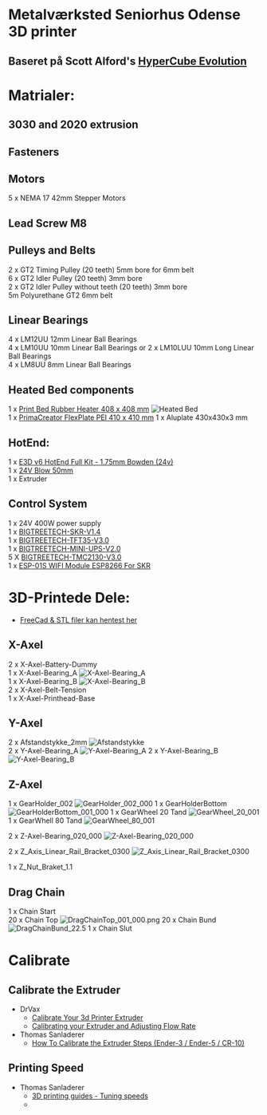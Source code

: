 # Metalværksted Seniorhus Odense 3D printer  
## Baseret på Scott Alford's [HyperCube Evolution](https://www.thingiverse.com/thing:2254103)  

# Matrialer:
## 3030 and 2020 extrusion

## Fasteners

## Motors
5 x NEMA 17 42mm Stepper Motors  

## Lead Screw M8 


## Pulleys and Belts
2 x GT2 Timing Pulley (20 teeth) 5mm bore for 6mm belt  
6 x GT2 Idler Pulley (20 teeth) 3mm bore  
2 x GT2 Idler Pulley without teeth (20 teeth) 3mm bore  
5m Polyurethane GT2 6mm belt  

## Linear Bearings  
4 x LM12UU 12mm Linear Ball Bearings  
4 x LM10UU 10mm Linear Ball Bearings or 2 x LM10LUU 10mm Long Linear Ball Bearings  
4 x LM8UU 8mm Linear Ball Bearings  

## Heated Bed components
1 x [Print Bed Rubber Heater 408 x 408 mm](https://3dstore.dk/tilbehoer/reservedele/creality-3d/cr10s/print-bed-rubber-heater-408-x-408-mm/) 
![Heated Bed](/images/20200405_093641.jpg)  
1 x [PrimaCreator FlexPlate PEI 410 x 410 mm](https://3dstore.dk/tilbehoer/print-surface/primacreator-flexplate-pei-410-x-410-mm/)
1 x Aluplate 430x430x3 mm

## HotEnd:
1 x [E3D v6 HotEnd Full Kit - 1.75mm Bowden (24v)](https://filament23d.dk/e3d-v6-hotend-full-kit-1-75mm-bowden-24v-da.html)  
1 x [24V Blow 50mm](https://filament23d.dk/24v-blow-50mm-da.html)  
1 x Extruder

## Control System
1 x 24V 400W power supply  
1 x [BIGTREETECH-SKR-V1.4](https://github.com/bigtreetech/BIGTREETECH-SKR-V1.3/tree/master/BTT%20SKR%20V1.4)  
1 x [BIGTREETECH-TFT35-V3.0](https://github.com/bigtreetech/BIGTREETECH-TFT35-V3.0)  
1 x [BIGTREETECH-MINI-UPS-V2.0](https://github.com/bigtreetech/BIGTREETECH-MINI-UPS-V2.0/tree/master/BTT%20UPS%2024V%20V1.0)  
5 X [BIGTREETECH-TMC2130-V3.0](https://github.com/bigtreetech/BIGTREETECH-TMC2130-V3.0)  
1 x [ESP-01S WIFI Module ESP8266 For SKR](https://www.biqu.equipment/products/esp-01s-wifi-module-esp8266-for-skr-pro)  

# 3D-Printede Dele: 
* [FreeCad & STL filer kan hentest her](https://github.com/mstedet/Hypercube/tree/master/FreeCad)
## X-Axel
2 x X-Axel-Battery-Dummy  
1 x X-Axel-Bearing_A ![X-Axel-Bearing_A](FreeCad/X-Axel/X-Axel-Bearing_001a_000.png)  
1 x X-Axel-Bearing_B ![X-Axel-Bearing_B](FreeCad/X-Axel/X-Axel-Bearing_001b_000.png)  
2 x X-Axel-Belt-Tension  
1 x X-Axel-Printhead-Base

## Y-Axel
2 x Afstandstykke_2mm ![Afstandstykke](FreeCad/Y-Axel/Afstandstykke_2mm/Afstandstykke_2mm_000.png)  
2 x Y-Axel-Bearing_A ![Y-Axel-Bearing_A](/FreeCad/Y-Axel/Y-Axel-Bearing_007/Y-Axel-Bearing_007a_000.png
 )
2 x Y-Axel-Bearing_B ![Y-Axel-Bearing_B](FreeCad/Y-Axel/Y-Axel-Bearing_007/Y-Axel-Bearing_007b_000.png)

## Z-Axel
1 x GearHolder_002 ![GearHolder_002_000](/FreeCad/Z-Axel/Gear+Motor/GearHolder/GearHolder_002_000.png)
1 x GearHolderBottom ![GearHolderBottom_001_000](FreeCad/Z-Axel/Gear+Motor/GearHolder/GearHolderBottom_001_000.png)
1 x GearWheel 20 Tand ![GearWheel_20_001](FreeCad/Z-Axel/Gear+Motor/GearWheel_20_001_000.png)  
1 x GearWhell 80 Tand ![GearWheel_80_001](/FreeCad/Z-Axel/Gear+Motor/GearWheel_80_002_000.png)  

2 x Z-Axel-Bearing_020_000 ![Z-Axel-Bearing_020_000](FreeCad/Z-Axel/Z-Axel-Bearing_020/Z-Axel-Bearing_020_000.png)  

2 x Z_Axis_Linear_Rail_Bracket_0300 ![Z_Axis_Linear_Rail_Bracket_0300](FreeCad/Z-Axel/Z_Axis_Linear_Rail_Bracket/Z_Axis_Linear_Rail_Bracket_0300.png)  

1 x Z_Nut_Braket_1.1

## Drag Chain
1 x Chain Start  
20 x Chain Top ![DragChainTop_001_000.png](/FreeCad/DragChain/DragChainTop_001_000.png)
20 x Chain Bund  ![DragChainBund_22.5](/FreeCad/DragChain/DragChainBund_22.5_000.png)
1 x Chain Slut  

# Calibrate
## Calibrate the Extruder
* DrVax
  * [Calibrate Your 3d Printer Extruder](https://www.youtube.com/watch?v=lRoCwxRZsvU)
  * [Calibrating your Extruder and Adjusting Flow Rate](https://docs.google.com/presentation/d/1wpuLDlLARoFbS7apN1uDdRoSiFpWugTFrTnqUJ-ni_s/edit#slide=id.gc6f9e470d_0_0)
* Thomas Sanladerer
  * [How To Calibrate the Extruder Steps (Ender-3 / Ender-5 / CR-10)](https://letsprint3d.net/how-to-calibrate-the-extruder-steps-ender-3-5-cr-10/)
## Printing Speed
* Thomas Sanladerer
  * [3D printing guides - Tuning speeds](https://www.youtube.com/watch?v=7HsIZuj9vOs)  
  * 
